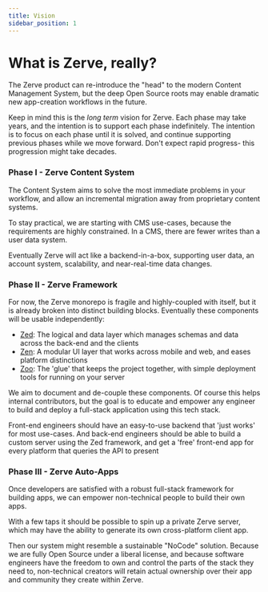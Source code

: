 ```yaml
---
title: Vision
sidebar_position: 1
---
```


# What is Zerve, really?

The Zerve product can re-introduce the "head" to the modern Content Management System, but the deep Open Source roots may enable dramatic new app-creation workflows in the future.

Keep in mind this is the _long term_ vision for Zerve. Each phase may take years, and the intention is to support each phase indefinitely. The intention is to focus on each phase until it is solved, and continue supporting previous phases while we move forward. Don't expect rapid progress- this progression might take decades.

### Phase I - Zerve Content System

The Content System aims to solve the most immediate problems in your workflow, and allow an incremental migration away from proprietary content systems.

To stay practical, we are starting with CMS use-cases, because the requirements are highly constrained. In a CMS, there are fewer writes than a user data system.

Eventually Zerve will act like a backend-in-a-box, supporting user data, an account system, scalability, and near-real-time data changes.

### Phase II - Zerve Framework

For now, the Zerve monorepo is fragile and highly-coupled with itself, but it is already broken into distinct building blocks. Eventually these components will be usable independently:

- [Zed](./internal/zed): The logical and data layer which manages schemas and data across the back-end and the clients
- [Zen](./internal/zen): A modular UI layer that works across mobile and web, and eases platform distinctions
- [Zoo](./internal/zoo): The 'glue' that keeps the project together, with simple deployment tools for running on your server

We aim to document and de-couple these components. Of course this helps internal contributors, but the goal is to educate and empower any engineer to build and deploy a full-stack application using this tech stack.

Front-end engineers should have an easy-to-use backend that 'just works' for most use-cases. And back-end engineers should be able to build a custom server using the Zed framework, and get a 'free' front-end app for every platform that queries the API to present

### Phase III - Zerve Auto-Apps

Once developers are satisfied with a robust full-stack framework for building apps, we can empower non-technical people to build their own apps.

With a few taps it should be possible to spin up a private Zerve server, which may have the ability to generate its own cross-platform client app.

Then our system might resemble a sustainable "NoCode" solution. Because we are fully Open Source under a liberal license, and because software engineers have the freedom to own and control the parts of the stack they need to, non-technical creators will retain actual ownership over their app and community they create within Zerve.
